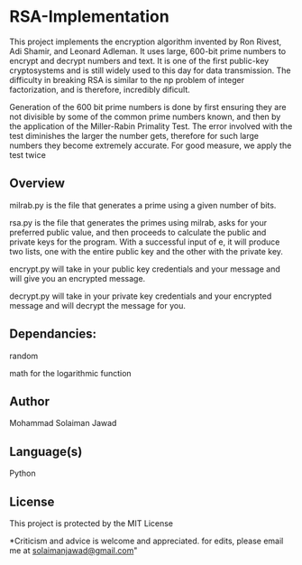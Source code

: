 # RSA-Implementation


This project implements the encryption algorithm invented by Ron Rivest, Adi Shamir, and Leonard Adleman. It uses large, 
600-bit prime numbers to encrypt and decrypt numbers and text. It is one of the first public-key cryptosystems
and is still widely used to this day for data transmission. The difficulty in breaking RSA is similar to 
the np problem of integer factorization, and is therefore, incredibly dificult.

Generation of the 600 bit prime numbers is done by first ensuring they are not divisible by some of the common prime numbers known, and then by the application of the Miller-Rabin Primality Test. The error involved with the test diminishes the larger the number gets, therefore for such large numbers they become extremely accurate. For good measure, we apply the test twice


## Overview

milrab.py is the file that generates a prime using a given number of bits.

rsa.py is the file that generates the primes using milrab, asks for your preferred public value, and then proceeds to 
calculate the public and private keys for the program. With a successful input of e, it will produce two 
lists, one with the entire public key and the other with the private key.

encrypt.py will take in your public key credentials and your message and will give you an encrypted message.

decrypt.py will take in your private key credentials and your encrypted message and will decrypt the message for you.


## Dependancies:

random

math for the logarithmic function

## Author
Mohammad Solaiman Jawad

## Language(s)
Python

## License
This project is protected by the MIT License



*Criticism and advice is welcome and appreciated. for edits, please email me at solaimanjawad@gmail.com"



